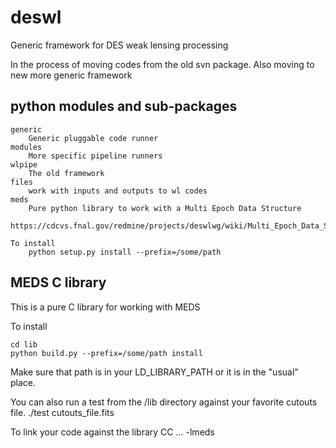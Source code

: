 deswl
=====

Generic framework for DES weak lensing processing

In the process of moving codes from the old svn package.  Also moving to new
more generic framework

python modules and sub-packages
-------------------------------

    generic
        Generic pluggable code runner
    modules
        More specific pipeline runners
    wlpipe
        The old framework
    files
        work with inputs and outputs to wl codes
    meds
        Pure python library to work with a Multi Epoch Data Structure
        https://cdcvs.fnal.gov/redmine/projects/deswlwg/wiki/Multi_Epoch_Data_Structure

    To install
        python setup.py install --prefix=/some/path

MEDS C library
--------------

This is a pure C library for working with MEDS

To install

    cd lib
    python build.py --prefix=/some/path install
    
Make sure that path is in your LD_LIBRARY_PATH or
it is in the "usual" place.

You can also run a test from the /lib directory against your
favorite cutouts file.
    ./test cutouts_file.fits


To link your code against the library
    CC  ... -lmeds
